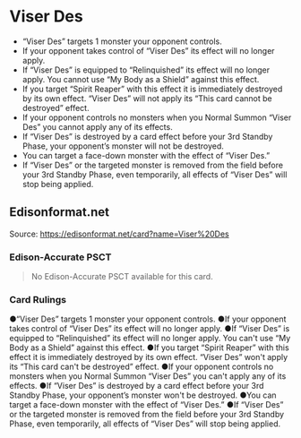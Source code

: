 # Viser Des

*   “Viser Des” targets 1 monster your opponent controls.
*   If your opponent takes control of “Viser Des” its effect will no longer apply.
*   If “Viser Des” is equipped to “Relinquished” its effect will no longer apply. You cannot use “My Body as a Shield” against this effect.
*   If you target “Spirit Reaper” with this effect it is immediately destroyed by its own effect. “Viser Des” will not apply its “This card cannot be destroyed” effect.
*   If your opponent controls no monsters when you Normal Summon “Viser Des” you cannot apply any of its effects.
*   If “Viser Des” is destroyed by a card effect before your 3rd Standby Phase, your opponent’s monster will not be destroyed.
*   You can target a face-down monster with the effect of “Viser Des.”
*   If “Viser Des” or the targeted monster is removed from the field before your 3rd Standby Phase, even temporarily, all effects of “Viser Des” will stop being applied.

## Edisonformat.net

Source: https://edisonformat.net/card?name=Viser%20Des

### Edison-Accurate PSCT

> No Edison-Accurate PSCT available for this card.

### Card Rulings

●“Viser Des” targets 1 monster your opponent controls.
●If your opponent takes control of “Viser Des” its effect will no longer apply.
●If “Viser Des” is equipped to “Relinquished” its effect will no longer apply. You can't use “My Body as a Shield” against this effect.
●If you target “Spirit Reaper” with this effect it is immediately destroyed by its own effect. “Viser Des” won't apply its “This card can't be destroyed” effect.
●If your opponent controls no monsters when you Normal Summon “Viser Des” you can't apply any of its effects.
●If “Viser Des” is destroyed by a card effect before your 3rd Standby Phase, your opponent’s monster won't be destroyed.
●You can target a face-down monster with the effect of “Viser Des.”
●If “Viser Des” or the targeted monster is removed from the field before your 3rd Standby Phase, even temporarily, all effects of “Viser Des” will stop being applied.
            